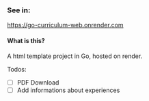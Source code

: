 ### See in:
https://go-curriculum-web.onrender.com

#### What is this?
A html template project in Go, hosted on render. 

Todos:
- [ ] PDF Download
- [ ] Add informations about experiences